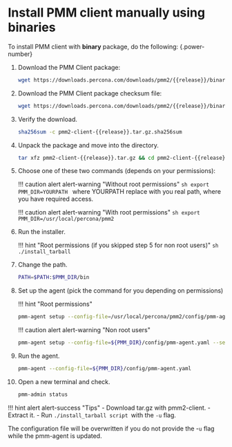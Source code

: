 # Install PMM client manually using binaries

To install PMM client with **binary** package, do the following:
{.power-number}

1. Download the PMM Client package:

    ```sh
    wget https://downloads.percona.com/downloads/pmm2/{{release}}/binary/tarball/pmm2-client-{{release}}.tar.gz
    ```

2. Download the PMM Client package checksum file:

    ```sh
    wget https://downloads.percona.com/downloads/pmm2/{{release}}/binary/tarball/pmm2-client-{{release}}.tar.gz.sha256sum
    ```

3. Verify the download.

    ```sh
    sha256sum -c pmm2-client-{{release}}.tar.gz.sha256sum
    ```

4. Unpack the package and move into the directory.

    ```sh
    tar xfz pmm2-client-{{release}}.tar.gz && cd pmm2-client-{{release}}
    ```

5. Choose one of these two commands (depends on your permissions):

    !!! caution alert alert-warning "Without root permissions"
        ```sh
        export PMM_DIR=YOURPATH
        ```
        where YOURPATH replace with you real path, where you have required access.

    !!! caution alert alert-warning "With root permissions"
        ```sh
        export PMM_DIR=/usr/local/percona/pmm2
        ```

6. Run the installer.

    !!! hint "Root permissions (if you skipped step 5 for non root users)"
        ```sh
        ./install_tarball
        ```

7. Change the path.

    ```sh
    PATH=$PATH:$PMM_DIR/bin
    ```

8. Set up the agent (pick the command for you depending on permissions)

    !!! hint "Root permissions"
    ```sh
    pmm-agent setup --config-file=/usr/local/percona/pmm2/config/pmm-agent.yaml --server-address=192.168.1.123 --server-insecure-tls --server-username=admin --server-password=admin
    ```

    !!! caution alert alert-warning "Non root users"
    ```sh
    pmm-agent setup --config-file=${PMM_DIR}/config/pmm-agent.yaml --server-address=192.168.1.123 --server-insecure-tls --server-username=admin --server-password=admin --paths-tempdir=${PMM_DIR}/tmp --paths-base=${PMM_DIR}
    ```

9. Run the agent.

    ```sh
    pmm-agent --config-file=${PMM_DIR}/config/pmm-agent.yaml
    ```

10. Open a new terminal and check.

    ```sh
    pmm-admin status
    ```
    
!!! hint alert alert-success "Tips"
    - Download tar.gz with pmm2-client.
    - Extract it.
    - Run `./install_tarball script `with the `-u` flag.

The configuration file will be overwritten if you do not provide the -`u` flag while the pmm-agent is updated.
